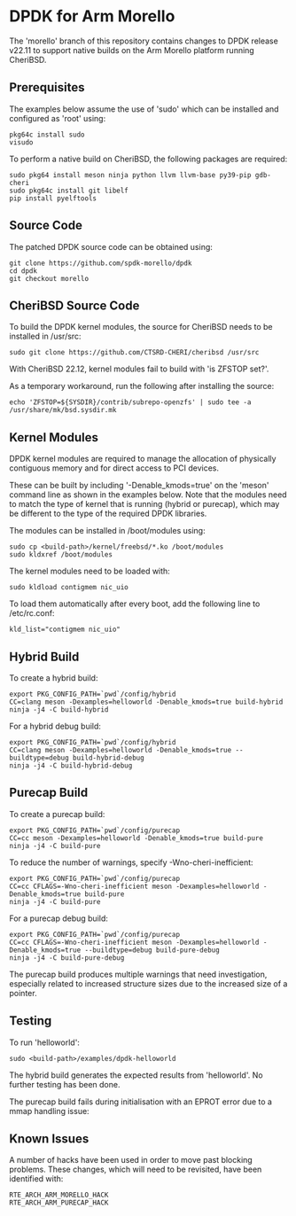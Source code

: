 # DPDK for Arm Morello

The 'morello' branch of this repository contains changes to DPDK release v22.11 to support native builds on the Arm Morello platform running CheriBSD.

## Prerequisites

The examples below assume the use of 'sudo' which can be installed and configured as 'root' using:

~~~{.sh}
pkg64c install sudo
visudo
~~~

To perform a native build on CheriBSD, the following packages are required:

~~~{.sh}
sudo pkg64 install meson ninja python llvm llvm-base py39-pip gdb-cheri
sudo pkg64c install git libelf
pip install pyelftools
~~~

## Source Code

The patched DPDK source code can be obtained using:
~~~{.sh}
git clone https://github.com/spdk-morello/dpdk
cd dpdk
git checkout morello
~~~

## CheriBSD Source Code

To build the DPDK kernel modules, the source for CheriBSD needs to be installed in /usr/src:

~~~{.sh}
sudo git clone https://github.com/CTSRD-CHERI/cheribsd /usr/src
~~~

With CheriBSD 22.12, kernel modules fail to build with 'is ZFSTOP set?'.

As a temporary workaround, run the following after installing the source:

~~~{.sh}
echo 'ZFSTOP=${SYSDIR}/contrib/subrepo-openzfs' | sudo tee -a /usr/share/mk/bsd.sysdir.mk
~~~

## Kernel Modules

DPDK kernel modules are required to manage the allocation of physically contiguous memory and for direct access to PCI devices.

These can be built by including '-Denable_kmods=true' on the 'meson' command line as shown in the examples below. Note that the modules need to match the type of kernel that is running (hybrid or purecap), which may be different to the type of the required DPDK libraries.

The modules can be installed in /boot/modules using:

~~~{.sh}
sudo cp <build-path>/kernel/freebsd/*.ko /boot/modules
sudo kldxref /boot/modules
~~~

The kernel modules need to be loaded with:

~~~{.sh}
sudo kldload contigmem nic_uio
~~~

To load them automatically after every boot, add the following line to /etc/rc.conf:

~~~{.sh}
kld_list="contigmem nic_uio"
~~~

## Hybrid Build

To create a hybrid build:

~~~{.sh}
export PKG_CONFIG_PATH=`pwd`/config/hybrid
CC=clang meson -Dexamples=helloworld -Denable_kmods=true build-hybrid
ninja -j4 -C build-hybrid
~~~

For a hybrid debug build:

~~~{.sh}
export PKG_CONFIG_PATH=`pwd`/config/hybrid
CC=clang meson -Dexamples=helloworld -Denable_kmods=true --buildtype=debug build-hybrid-debug
ninja -j4 -C build-hybrid-debug
~~~

## Purecap Build

To create a purecap build:

~~~{.sh}
export PKG_CONFIG_PATH=`pwd`/config/purecap
CC=cc meson -Dexamples=helloworld -Denable_kmods=true build-pure
ninja -j4 -C build-pure
~~~

To reduce the number of warnings, specify -Wno-cheri-inefficient:

~~~{.sh}
export PKG_CONFIG_PATH=`pwd`/config/purecap
CC=cc CFLAGS=-Wno-cheri-inefficient meson -Dexamples=helloworld -Denable_kmods=true build-pure
ninja -j4 -C build-pure
~~~

For a purecap debug build:

~~~{.sh}
export PKG_CONFIG_PATH=`pwd`/config/purecap
CC=cc CFLAGS=-Wno-cheri-inefficient meson -Dexamples=helloworld -Denable_kmods=true --buildtype=debug build-pure-debug
ninja -j4 -C build-pure-debug
~~~

The purecap build produces multiple warnings that need investigation, especially related to increased structure sizes due to the increased size of a pointer.

## Testing

To run 'helloworld':

~~~{.sh}
sudo <build-path>/examples/dpdk-helloworld
~~~

The hybrid build generates the expected results from 'helloworld'. No further testing has been done.

The purecap build fails during initialisation with an EPROT error due to a mmap handling issue:

## Known Issues

A number of hacks have been used in order to move past blocking problems. These changes, which will need to be revisited, have been identified with:

~~~{.sh}
RTE_ARCH_ARM_MORELLO_HACK
RTE_ARCH_ARM_PURECAP_HACK
~~~
